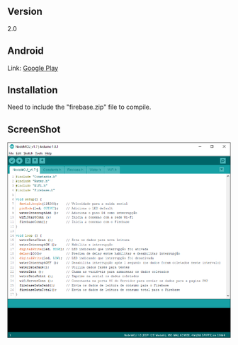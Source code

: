 ## Version

2.0

## Android

Link: [Google Play](https://play.google.com/store/apps/details?id=br.com.yonathan.hydroflow)

## Installation

Need to include the "firebase.zip" file to compile.

## ScreenShot
 
![alt-NodeMCU](screenshot.png "Main Class")
